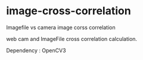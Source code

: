 # image-cross-correlation
Imagefile vs camera image corss correlation

web cam and ImageFile cross correlation calculation.

Dependency : OpenCV3
